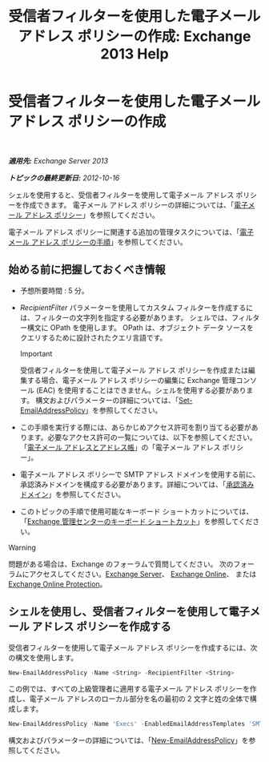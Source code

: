 ﻿---
title: '受信者フィルターを使用した電子メール アドレス ポリシーの作成: Exchange 2013 Help'
TOCTitle: 受信者フィルターを使用した電子メール アドレス ポリシーの作成
ms:assetid: e3f446bd-1511-479c-8d87-2dfce5547c90
ms:mtpsurl: https://technet.microsoft.com/ja-jp/library/Bb232194(v=EXCHG.150)
ms:contentKeyID: 49896529
ms.date: 04/24/2018
mtps_version: v=EXCHG.150
ms.translationtype: HT
---

# 受信者フィルターを使用した電子メール アドレス ポリシーの作成

 

_**適用先:** Exchange Server 2013_

_**トピックの最終更新日:** 2012-10-16_

シェルを使用すると、受信者フィルターを使用して電子メール アドレス ポリシーを作成できます。 電子メール アドレス ポリシーの詳細については、「[電子メール アドレス ポリシー](email-address-policies-exchange-2013-help.md)」を参照してください。

電子メール アドレス ポリシーに関連する追加の管理タスクについては、「[電子メール アドレス ポリシーの手順](email-address-policy-procedures-exchange-2013-help.md)」を参照してください。

## 始める前に把握しておくべき情報

  - 予想所要時間 : 5 分。

  - *RecipientFilter* パラメーターを使用してカスタム フィルターを作成するには、フィルターの文字列を指定する必要があります。 シェルでは、フィルター構文に OPath を使用します。 OPath は、オブジェクト データ ソースをクエリするために設計されたクエリ言語です。
    

    > [!IMPORTANT]
    > 受信者フィルターを使用して電子メール アドレス ポリシーを作成または編集する場合、電子メール アドレス ポリシーの編集に Exchange 管理コンソール (EAC) を使用することはできません。シェルを使用する必要があります。 構文およびパラメーターの詳細については、「<A href="https://technet.microsoft.com/ja-jp/library/bb124517(v=exchg.150)">Set-EmailAddressPolicy</A>」を参照してください。



  - この手順を実行する際には、あらかじめアクセス許可を割り当てる必要があります。必要なアクセス許可の一覧については、以下を参照してください。「[電子メール アドレスとアドレス帳](email-addresses-and-address-books-exchange-2013-help.md)」の「電子メール アドレス ポリシー」。

  - 電子メール アドレス ポリシーで SMTP アドレス ドメインを使用する前に、承認済みドメインを構成する必要があります。詳細については、「[承認済みドメイン](accepted-domains-exchange-2013-help.md)」を参照してください。

  - このトピックの手順で使用可能なキーボード ショートカットについては、「[Exchange 管理センターのキーボード ショートカット](keyboard-shortcuts-in-the-exchange-admin-center-exchange-online-protection-help.md)」を参照してください。


> [!WARNING]
> 問題がある場合は、Exchange のフォーラムで質問してください。 次のフォーラムにアクセスしてください。<A href="https://go.microsoft.com/fwlink/p/?linkid=60612">Exchange Server</A>、 <A href="https://go.microsoft.com/fwlink/p/?linkid=267542">Exchange Online</A>、 または <A href="https://go.microsoft.com/fwlink/p/?linkid=285351">Exchange Online Protection</A>。



## シェルを使用し、受信者フィルターを使用して電子メール アドレス ポリシーを作成する

受信者フィルターを使用して電子メール アドレス ポリシーを作成するには、次の構文を使用します。

```powershell
New-EmailAddressPolicy -Name <String> -RecipientFilter <String>
```

この例では、すべての上級管理者に適用する電子メール アドレス ポリシーを作成し、電子メール アドレスのローカル部分を名の最初の 2 文字と姓の全体で構成します。

  ```powershell
  New-EmailAddressPolicy -Name 'Execs' -EnabledEmailAddressTemplates 'SMTP:%2g%s@contoso.com' -RecipientFilter {((RecipientType -eq 'UserMailbox') -and (Title -like 'executive'))}
  ```

構文およびパラメーターの詳細については、「[New-EmailAddressPolicy](https://technet.microsoft.com/ja-jp/library/aa996800\(v=exchg.150\))」を参照してください。

